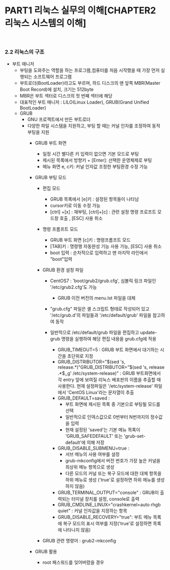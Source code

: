 # PART1 리눅스 실무의 이해[CHAPTER2 리눅스 시스템의 이해]


<br>


### 2.2 리눅스의 구조


- 부트 매니저
    - 부팅을 도와주는 역할을 하는 프로그램,컴퓨터를 처음 시작했을 때 가장 먼저 실행되는 소프트웨어 프로그램
    - 부트로더(BootLoader)라고도 부르며, 하드 디스크의 맨 앞쪽 MBR(Master Boot Record)에 설치, 크기는 512byte
    - MBR은 부트 섹터로 디스크의 첫 번째 섹터에 해당
    - 대표적인 부트 매니저 : LILO(Linux Loader), GRUB(Grand Unified BootLoader)
    - GRUB
        - GNU 프로젝트에서 만든 부트로더
        - 다양한 파일 시스템을 지원하고, 부팅 할 때는 커널 인자를 조정하여 동적 부팅을 지원
            - GRUB 부트 화면

                - 일정 시간 별다른 키 입력이 없으면 기본 모드로 부팅 
                - 제시된 목록에서 방향키 + [Enter]: 선택한 운영체제로 부팅 
                - 메뉴 화면 e, c키: 커널 인자값 조정한 부팅환경 수정 가능 
            - GRUB 부팅 모드 
                - 편집 모드
                    - GRUB 목록에서 [e]키 : 설정된 항목들이 나타남
                    - cursor키로 이동 수정 가능
                    - [ctrl] +[x] : 재부팅, [ctrl]+[c] : 관련 설정 명령 프로프트 모드창 호출 , [ESC] 사용 취소 
                - 명령 프롬프트 모드
                    - GRUB 부트 화면 [c]키 : 명령프롬프트 모드
                    - [TAB]키 : 명령행 자동완성 기능 사용 가능, [ESC] 사용 취소
                    - boot 입력 : 순차적으로 입력하고 맨 마지막 라인에서 "boot"입력
                - GRUB 환경 설정 파일 
                    - CentOS7 : 'boot/grub2/grub.cfg', 심볼릭 링크 파일인 '/etc/grub2.cfg'도 가능 
                         - GRUB 이전 버전의 menu.lst 파일을 대체
                    - "grub.cfg" 파일은 셸 스크립트 형태로 작성되어 있고 '/etc/grub.d'의 파일들과 '/etc/default/grub' 파일을 참고하여 동작
                    - 일반적으로 /etc/default/grub 파일을 편집하고 update-grub 명령을 실행하여 해당 편집 내용을 grub.cfg에 적용 

                        - GRUB_TIMEOUT=5 : GRUB 부트 화면에서 대기하는 시간을 초단위로 지정
                        - GRUB_DISTRIBUTOR="$(sed 's, release.*)"GRUB_DISTRIBUTOR="$(sed 's, release .*$,,g' /etc/system-release)" : GRUB 부트화면에서 각 entry 앞에 보여질 리눅스 배포판의 이름을 추출할 때 사용한다. 현재 설정파일은 '/etc/system-release' 파일에서 'CentOS Linux'라는 문자열이 추출
                        - GRUB_DEFAULT=saved : 
                            - 부트 화면에 제시된 목록 중 기본으로 부팅될 모드를 선택
                            - 일반적으로 인덱스값으로 0번부터 N번까지의 정수값을 입력
                            - 현재 설정된 'saved'는 기본 메뉴 목록이 'GRUB_SAFEDEFAULT' 또는 'grub-set-default'에 의해 저장
                        - GRUB_DISABLE_SUBMENU=true : 
                            - 서브 메뉴의 사용 여부를 설정 
                            - grub-mkconfig에서 버전 번호가 가장 높은 커널을 최상위 메뉴 항목으로 생성
                            - 다른 모드의 커널 또는 복구 모드에 대한 대체 항목을 하위 메뉴로 생성 ('true'로 설정하면 하위 메뉴를 생성하지 않음)
                        - GRUB_TERMINAL_OUTPUT="console" : GRUB이 출력되는 터미널 장치를 설정, console로 출력
                        - GRUB_CMDLINE_LINUX="crashkernel=auto rhgb quiet" : 커널 인자값을 지정하는 항목
                        - GRUB_DISABLE_RECOVERY="true": 부트 메뉴 목록에 복구 모드의 표시 여부를 지정('true'로 설정하면 목록에 나타나지 않음)
                        
                - GRUB 관련 명령어 : grub2-mkconfig
            - GRUB 활용
                - root 패스워드를 잊어버렸을 경우                          
